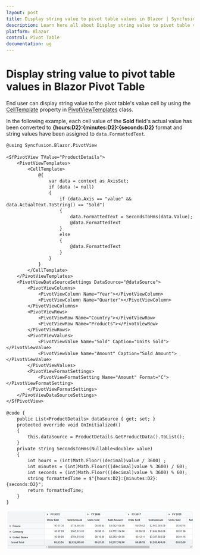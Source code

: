 ```yaml
---
layout: post
title: Display string value to pivot table values in Blazor | Syncfusion
description: Learn here all about Display string value to pivot table values in Syncfusion Blazor Pivot Table component and more.
platform: Blazor
control: Pivot Table
documentation: ug
---
```


# Display string value to pivot table values in Blazor Pivot Table

End user can display string value to the pivot table's value cell by using the [CellTemplate](https://help.syncfusion.com/cr/blazor/Syncfusion.Blazor.PivotView.PivotViewTemplates.html#Syncfusion_Blazor_PivotView_PivotViewTemplates_CellTemplate) property in [PivotViewTemplates](https://help.syncfusion.com/cr/blazor/Syncfusion.Blazor.PivotView.PivotViewTemplates.html) class.

In the following example, each cell value of the **Sold** field's actual value has been converted to **{hours:D2}:{minutes:D2}:{seconds:D2}** format and string values have been assigned to `data.FormattedText`.

```cshtml
@using Syncfusion.Blazor.PivotView

<SfPivotView TValue="ProductDetails">
    <PivotViewTemplates>
        <CellTemplate>
            @{
                var data = context as AxisSet;
                if (data != null)
                {
                    if (data.Axis == "value" && data.ActualText.ToString() == "Sold")
                    {
                        data.FormattedText = SecondsToHms(data.Value);
                        @data.FormattedText
                    }
                    else
                    {
                        @data.FormattedText
                    }
                }
            }
        </CellTemplate>
    </PivotViewTemplates>
    <PivotViewDataSourceSettings DataSource="@dataSource">
        <PivotViewColumns>
            <PivotViewColumn Name="Year"></PivotViewColumn>
            <PivotViewColumn Name="Quarter"></PivotViewColumn>
        </PivotViewColumns>
        <PivotViewRows>
            <PivotViewRow Name="Country"></PivotViewRow>
            <PivotViewRow Name="Products"></PivotViewRow>
        </PivotViewRows>
        <PivotViewValues>
            <PivotViewValue Name="Sold" Caption="Units Sold"></PivotViewValue>
            <PivotViewValue Name="Amount" Caption="Sold Amount"></PivotViewValue>
        </PivotViewValues>
        <PivotViewFormatSettings>
            <PivotViewFormatSetting Name="Amount" Format="C"></PivotViewFormatSetting>
        </PivotViewFormatSettings>
    </PivotViewDataSourceSettings>
</SfPivotView>

@code {
    public List<ProductDetails> dataSource { get; set; }
    protected override void OnInitialized()
    {
        this.dataSource = ProductDetails.GetProductData().ToList();
    }
    private string SecondsToHms(Nullable<double> value)
    {
        int hours = (int)Math.Floor((decimal)value / 3600) ;
        int minutes = (int)Math.Floor(((decimal)value % 3600) / 60);
        int seconds = (int)Math.Floor(((decimal)value % 3600) % 60);
        string formattedTime = $"{hours:D2}:{minutes:D2}:{seconds:D2}";
        return formattedTime;
    }
}

```

![Display String Value in Blazor PivotTable](images/display-string-value-in-blazor-pivottable.png)